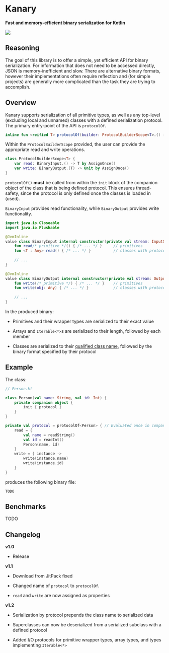 # Kanary
**Fast and memory-efficient binary serialization for Kotlin**

[![](https://jitpack.io/v/aeckar/kanary.svg)](https://jitpack.io/#aeckar/kanary)

## Reasoning

The goal of this library is to offer a simple, yet efficient API for binary serialization.
For information that does not need to be accessed directly, JSON is memory-inefficient and slow.
There are alternative binary formats, however their implementations often require reflection and
(for simple projects) are generally more complicated than the task they are trying to accomplish.

## Overview

Kanary supports serialization of all primitive types, as well as any top-level (excluding local and unnamed) classes
with a defined serialization protocol.
The primary entry-point of the API is `protocolOf`.

```kotlin
inline fun <reified T> protocolOf(builder: ProtocolBuilderScope<T>.() -> Unit) { /* ... */ }
```

Within the `ProtocolBuilderScope` provided, the user can provide the appropriate read and write operations.

```kotlin
class ProtocolBuilderScope<T> {
    var read: BinaryInput.() -> T by AssignOnce()
    var write: BinaryOutput.(T) -> Unit by AssignOnce()
}
```

`protocolOf()` **must** be called from within the `init` block of the
companion object of the class that is being defined protocol.
This ensures thread-safety, since the protocol is only defined once the classes is loaded in (used).

`BinaryInput` provides read functionality, while `BinaryOutput` provides write functionality.

```kotlin
import java.io.Closeable
import java.io.Flushable

@JvmInline
value class BinaryInput internal constructor(private val stream: InputStream) : Closeable {
    fun read/* primitive */() { /* ... */ }     // primitives
    fun <T : Any> read() { /* ... */ }          // classes with protocols
    
    // ...
}

@JvmInline
value class BinaryOutput internal constructor(private val stream: OutputStream) : Closeable, Flushable {
    fun write(/* primitive */) { /* ... */ }    // primitives
    fun write(obj: Any) { /* ... */ }           // classes with protocols
    
    // ...
}
```

In the produced binary:

- Primitives and their wrapper types are serialized to their exact value

- Arrays and `Iterable<*>`s are serialized to their length, followed by each member

- Classes are serialized to their [qualified class name](https://kotlinlang.org/api/latest/jvm/stdlib/kotlin.reflect/-k-class/qualified-name.html), followed by the binary format specified by their protocol

## Example

The class:

```kotlin
// Person.kt

class Person(val name: String, val id: Int) {
    private companion object {
        init { protocol }
    }
}

private val protocol = protocolOf<Person> { // Evaluated once in companion initializer
    read = {
        val name = readString()
        val id = readInt()
        Person(name, id)
    }
    write = { instance ->
        write(instance.name)
        write(instance.id)
    }
}
```

produces the following binary file:

```
TODO
```

## Benchmarks

TODO

## Changelog

**v1.0**

- Release

**v1.1**

- Download from JitPack fixed

- Changed name of `protocol` to `protocolOf`.

- `read` and `write` are now assigned as properties

**v1.2**

- Serialization by protocol prepends the class name to serialized data

- Superclasses can now be deserialized from a serialized subclass with a defined protocol

- Added I/O protocols for primitive wrapper types, array types, and types implementing `Iterable<*>`